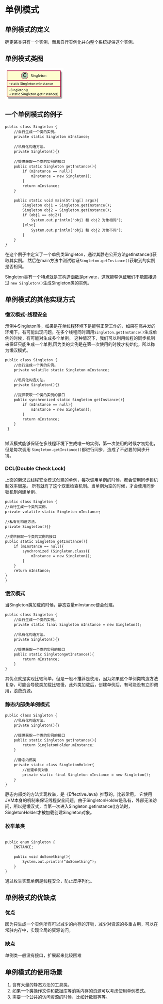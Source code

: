 # 单例模式

## 单例模式的定义

确定某类只有一个实例，而且自行实例化并向整个系统提供这个实例。

## 单例模式类图

![](./res/singlethon.png)

## 一个单例模式的例子 

```
public class Singleton {
    //自行生成一个类的实例。
    private static Singleton mInstance;

    //私有化构造方法。
    private Singleton(){}

    //提供获取一个类的实例的接口
    public static Singleton getInstance(){
        if (mInstance == null){
            mInstance = new Singleton();
        }
        return mInstance;
    }

    public static void main(String[] args){
        Singleton obj1 = Singleton.getInstance();
        Singleton obj2 = Singleton.getInstance();
        if (obj1 == obj2){
            System.out.println("obj1 和 obj2 对象相同");
        }else{
            System.out.println("obj1 和 obj2 对象不同");
        }
    }
}
```

在这个例子中定义了一个单例类Singleton，通过其静态公开方法getInstance()获取其实例。
然后在main方法中测试验证`Singleton.getInstance()`获取到的实例是否相同。

Singleton类有一个特点就是其构造函数是private，这就能够保证我们不能直接通过 `new Singleton()`生成Singleton类的实例。

## 单例模式的其他实现方式

### 懒汉模式-线程安全

示例中Singleton类，如果是在单线程环境下是能够正常工作的，如果在高并发的环境下，有可能出现问题。在多个线程同时调用`Singleton.getInstance()`生成单例的时候，有可能对生成多个单例。
这种情况下，我们可以利用线程的同步机制来保证只能生成一个单例,因为类的实例是在第一次使用的时候才初始化，所以称为懒汉模式。


```
public class Singleton {
    //自行生成一个类的实例。
    private volatile static Singleton mInstance;

    //私有化构造方法。
    private Singleton(){}

    //提供获取一个类的实例的接口
    public synchronized static Singleton getInstance(){
        if (mInstance == null){
            mInstance = new Singleton();
        }
        return mInstance;
    }
 }


``` 

懒汉模式能够保证在多线程环境下生成唯一的实例，第一次使用的时候才初始化，但是每次调用 `Singleton.getInstance()`都进行同步，造成了不必要的同步开销。


### DCL(Double Check Lock)

上面的懒汉式线程安全模式创建的单例，每次调用单例的时候，都会使用同步锁机制效率很差。
所有就有了这个双重检查机制。当单例为空的时候，才会使用同步锁机制创建单例。

```
public class Singleton {
//自行生成一个类的实例。
private volatile static Singleton mInstance;

//私有化构造方法。
private Singleton(){}

//提供获取一个类的实例的接口
public static Singleton getInstance(){
    if (mInstance == null){
        synchronized (Singleton.class){
            mInstance = new Singleton();
        }
    }
    return mInstance;
}
}
```


### 饿汉模式

当Singleton类加载的时候，静态变量mInstance便会创建。

```
public class Singleton {
    //自行生成一个类的实例。
    private static final Singleton mInstance = new Singleton();

    //私有化构造方法。
    private Singleton(){}

    //提供获取一个类的实例的接口
    public static SingletongetInstance(){
        return mInstance;
    }
}

```
其优点就是实现比较简单，但是一般不推荐是使用，因为如果这个单例类构造方法复杂，可能会导致类加载比较慢，此外类加载后，创建单例后，有可能没有立即调用，浪费资源。


### 静态内部类单例模式


```
public class Singleton {
    //私有化构造方法。
    private Singleton(){}

    //提供获取一个类的实例的接口
    public static Singleton getInstance(){
        return SingletonHolder.mInstance;
    }

    //静态内部类
    private static class SingletonHolder{
        //创建单例对象
        private static final Singleton mInstance = new Singleton();
    }
}

```

静态内部类的方法实现枚举，是《EffectiveJava》推荐的，比较常用。
它使用JVM本身的机制来保证线程安全问题。由于SingletonHolder是私有，外部无法访问，所以是懒汉式，当第一次进入Singleton.getInstance()方法时，SingletonHolder才被加载创建Singleton对象。

### 枚举单类


```

public enum Singleton {
    INSTANCE;

    public void doSomething(){
        System.out.println("doSomething");
    }
}
```

通过枚举实现单例是线程安全，防止反序列化。

## 单例模式的优缺点

### 优点

   因为只生成一个实例所有可以减少的内存的开销，减少对资源的多重占用，可以在常驻内存中，实现全局的资源访问。

### 缺点

单例类一般没有接口，扩展起来比较困难

## 单例模式的使用场景

 1. 含有大量的静态方法的工具类。
 2. 如果一个类操作文件和数据库等消耗内存的资源可以考虑使用单例模式。
 3. 需要一个公共的访问资源的时候，比如计数器等等。



